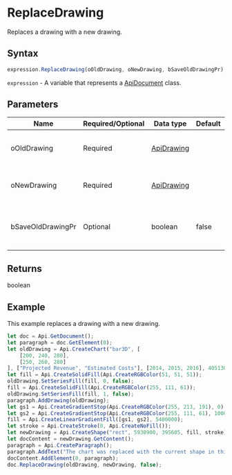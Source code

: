 # ReplaceDrawing

Replaces a drawing with a new drawing.

## Syntax

```javascript
expression.ReplaceDrawing(oOldDrawing, oNewDrawing, bSaveOldDrawingPr);
```

`expression` - A variable that represents a [ApiDocument](../ApiDocument.md) class.

## Parameters

| **Name** | **Required/Optional** | **Data type** | **Default** | **Description** |
| ------------- | ------------- | ------------- | ------------- | ------------- |
| oOldDrawing | Required | [ApiDrawing](../../ApiDrawing/ApiDrawing.md) |  | A drawing which will be replaced. |
| oNewDrawing | Required | [ApiDrawing](../../ApiDrawing/ApiDrawing.md) |  | A drawing to replace the old drawing. |
| bSaveOldDrawingPr | Optional | boolean | false | Specifies if the old drawing settings will be saved. |

## Returns

boolean

## Example

This example replaces a drawing with a new drawing.

```javascript editor-docx
let doc = Api.GetDocument();
let paragraph = doc.GetElement(0);
let oldDrawing = Api.CreateChart("bar3D", [
	[200, 240, 280],
	[250, 260, 280]
], ["Projected Revenue", "Estimated Costs"], [2014, 2015, 2016], 4051300, 2347595, 24);
let fill = Api.CreateSolidFill(Api.CreateRGBColor(51, 51, 51));
oldDrawing.SetSeriesFill(fill, 0, false);
fill = Api.CreateSolidFill(Api.CreateRGBColor(255, 111, 61));
oldDrawing.SetSeriesFill(fill, 1, false);
paragraph.AddDrawing(oldDrawing);
let gs1 = Api.CreateGradientStop(Api.CreateRGBColor(255, 213, 191), 0);
let gs2 = Api.CreateGradientStop(Api.CreateRGBColor(255, 111, 61), 100000);
fill = Api.CreateLinearGradientFill([gs1, gs2], 5400000);
let stroke = Api.CreateStroke(0, Api.CreateNoFill());
let newDrawing = Api.CreateShape("rect", 5930900, 395605, fill, stroke);
let docContent = newDrawing.GetContent();
paragraph = Api.CreateParagraph();
paragraph.AddText("The chart was replaced with the current shape in this document.");
docContent.AddElement(0, paragraph);
doc.ReplaceDrawing(oldDrawing, newDrawing, false);
```
